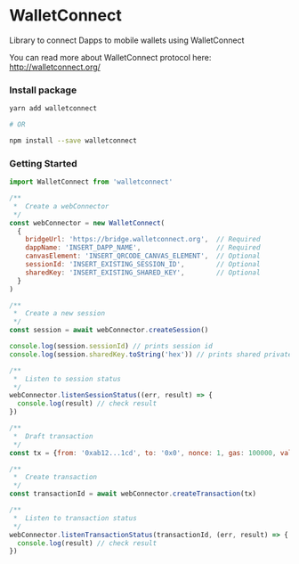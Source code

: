 # WalletConnect

Library to connect Dapps to mobile wallets using WalletConnect

You can read more about WalletConnect protocol here: http://walletconnect.org/

### Install package

```bash
yarn add walletconnect

# OR

npm install --save walletconnect
```

### Getting Started

```js
import WalletConnect from 'walletconnect'

/**
 *  Create a webConnector
 */
const webConnector = new WalletConnect(
  {
    bridgeUrl: 'https://bridge.walletconnect.org',  // Required
    dappName: 'INSERT_DAPP_NAME',                   // Required
    canvasElement: 'INSERT_QRCODE_CANVAS_ELEMENT',  // Optional
    sessionId: 'INSERT_EXISTING_SESSION_ID',        // Optional
    sharedKey: 'INSERT_EXISTING_SHARED_KEY',        // Optional
  }
)

/**
 *  Create a new session
 */
const session = await webConnector.createSession()

console.log(session.sessionId) // prints session id
console.log(session.sharedKey.toString('hex')) // prints shared private key

/**
 *  Listen to session status
 */
webConnector.listenSessionStatus((err, result) => {
  console.log(result) // check result
})

/**
 *  Draft transaction
 */
const tx = {from: '0xab12...1cd', to: '0x0', nonce: 1, gas: 100000, value: 0, data: '0x0'}

/**
 *  Create transaction
 */
const transactionId = await webConnector.createTransaction(tx)

/**
 *  Listen to transaction status
 */
webConnector.listenTransactionStatus(transactionId, (err, result) => {
  console.log(result) // check result
})
```
